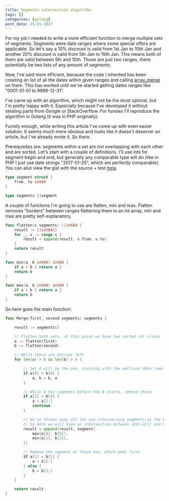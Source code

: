 ```yaml
---
title: Segments intersection algortihm
tags: []
categories: [golang]
post_date: 25.01.2017
---
```


For my job I needed to write a more efficient function to merge multiple sets of segments. Segments were date ranges where some special offers are applicable. So let's say a 10% discount is valid from 1st Jan to 10th Jan and another 20% discount is valid from 5th Jan to 15th Jan. This means both of them are valid between 5th and 10th. Those are just two ranges, there potentially be two lists of any amount of segments.

Now, I've said more efficient, because the code I inherited has been creating an list of all the dates within given ranges and calling [array_merge](http://php.net/manual/en/function.array-merge.php) on them. This has worked until we've started getting dates ranges like "0001-01-01 to 9999-12-31".

I've came up with an algorithm, which might not be the most optimal, but I'm pretty happy with it. Especially because I've developed it without stealing parts from Google or StackOverflow. For funsies I'll reproduce the algorithm in Golang (it was in PHP originally).

Funnily enough, while writing this article I've come up with even easier solution. It seems much more obvious and looks like it doesn't deserver an article, but I've already wrote it. So there.

Prerequisites are: segments within a set are not overlapping with each other and are sorted.
Let's start with a couple of definitions. I'll use ints for segment begin and end, but generally any comparable type will do (like in PHP I just use date strings "2017-01-25", which are perfectly comparable). You can also view the gist with the source + test [here](https://gist.github.com/viktoras25/1582c22c69ee7d2bd70478eefe30f0c0).

```go
type segment struct {
	from, to int64
}

type segments []segment
```

A couple of functions I'm going to use are flatten, min and max. Flatten removes "borders" between ranges flattening them to an int array, min and max are pretty self-explanatory.
```go
func flatten(s segments) []int64 {
	result := []int64{}
	for _, v := range s {
		result = append(result, v.from, v.to)
	}
	return result
}

func min(a, b int64) int64 {
	if a < b { return a }
	return b
}

func max(a, b int64) int64 {
	if a > b { return a }
	return b
}

```

So here goes the main function:
```go
func Merge(first, second segments) segments {

	result := segments{}

	// Flatten both sets, at this point we have two sorted int slices
	a := flatten(first)
	b := flatten(second)

	// While there are entries left
	for len(a) > 0 && len(b) > 0 {

		// Set A will be the one, starting with the earliest date (smallest entry)
		if a[0] > b[0] {
			a, b = b, a
		}

		// While A has segments before the B starts, remove those
		if a[1] < b[0] {
			a = a[2:]
			continue
		}

		// We've thrown away all the non-intersecting segments at the beginning
		// So here we will have an intersection between a[0]-a[1] and b[0]-b[1]
		result = append(result, segment{
			max(a[0], b[0]),
			min(a[1], b[1]),
		})

		// Remove the segment of these two, which ends first
		if a[1] < b[1] {
			a = a[2:]
		} else {
			b = b[2:]
		}
	}

	return result
}
```